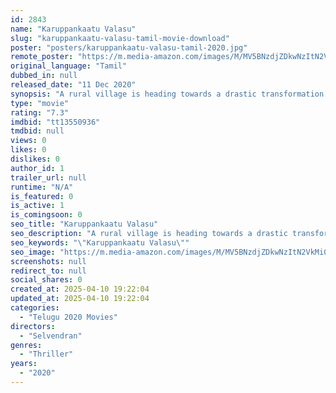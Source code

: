 ```yaml
---
id: 2843
name: "Karuppankaatu Valasu"
slug: "karuppankaatu-valasu-tamil-movie-download"
poster: "posters/karuppankaatu-valasu-tamil-2020.jpg"
remote_poster: "https://m.media-amazon.com/images/M/MV5BNzdjZDkwNzItN2VkMi00YzUxLWIzNDAtZWExNGYyZWQyMmQwXkEyXkFqcGdeQXVyMTI2NjQ5MDI4._V1_SX300.jpg"
original_language: "Tamil"
dubbed_in: null
released_date: "11 Dec 2020"
synopsis: "A rural village is heading towards a drastic transformation and a sudden death of 4 persons triggers a case. will it be solved? what's behind this murder mystery?"
type: "movie"
rating: "7.3"
imdbid: "tt13550936"
tmdbid: null
views: 0
likes: 0
dislikes: 0
author_id: 1
trailer_url: null
runtime: "N/A"
is_featured: 0
is_active: 1
is_comingsoon: 0
seo_title: "Karuppankaatu Valasu"
seo_description: "A rural village is heading towards a drastic transformation and a sudden death of 4 persons triggers a case. will it be solved? what's behind this murder mystery?"
seo_keywords: "\"Karuppankaatu Valasu\""
seo_image: "https://m.media-amazon.com/images/M/MV5BNzdjZDkwNzItN2VkMi00YzUxLWIzNDAtZWExNGYyZWQyMmQwXkEyXkFqcGdeQXVyMTI2NjQ5MDI4._V1_SX300.jpg"
screenshots: null
redirect_to: null
social_shares: 0
created_at: 2025-04-10 19:22:04
updated_at: 2025-04-10 19:22:04
categories:
  - "Telugu 2020 Movies"
directors:
  - "Selvendran"
genres:
  - "Thriller"
years:
  - "2020"
---
```

